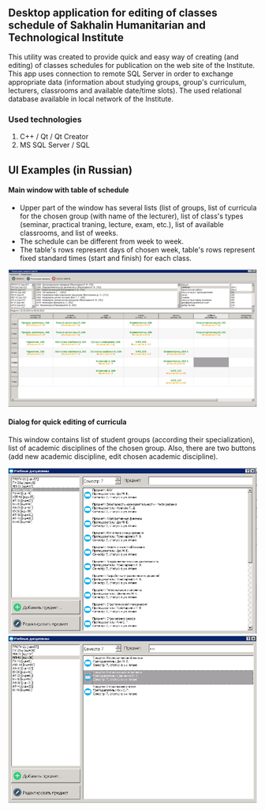## Desktop application for editing of classes schedule of Sakhalin Humanitarian and Technological Institute

This utility was created to provide quick and easy way of creating (and editing) of classes schedules for publication on the web site of the Institute. This app uses connection to remote SQL Server in order to exchange appropriate data (information about studying groups, group's curriculum, lecturers, classrooms and available date/time slots). The used relational database available in local network of the Institute.

### Used technologies
1. C++ / Qt / Qt Creator
2. MS SQL Server / SQL

## UI Examples (in Russian)

#### Main window with table of schedule

* Upper part of the window has several lists (list of groups, list of curricula for the chosen group (with name of the lecturer), list of class's types (seminar, practical traning, lecture, exam, etc.), list of available classrooms, and list of weeks.
* The schedule can be different from week to week.
* The table's rows represent days of chosen week, table's rows represent fixed standard times (start and finish) for each class. 

![UI](https://github.com/PavelSobolev/Qt/blob/master/Qt-Database-Demo/uiimg/01.png)

#### Dialog for quick editing of curricula 

This window contains list of student groups (according their specialization), list of academic disciplines of the chosen group. Also, there are two buttons (add new academic discipline, edit chosen academic discipline).

![UI](https://github.com/PavelSobolev/Qt/blob/master/Qt-Database-Demo/uiimg/02.png) ![UI](https://github.com/PavelSobolev/Qt/blob/master/Qt-Database-Demo/uiimg/0_2.png)
